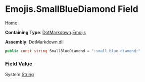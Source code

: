 # Emojis\.SmallBlueDiamond Field

[Home](../../../README.md)

**Containing Type**: [DotMarkdown](../../README.md)\.[Emojis](../README.md)

**Assembly**: DotMarkdown\.dll

```csharp
public const string SmallBlueDiamond = ":small_blue_diamond:"
```

### Field Value

System\.[String](https://docs.microsoft.com/en-us/dotnet/api/system.string)